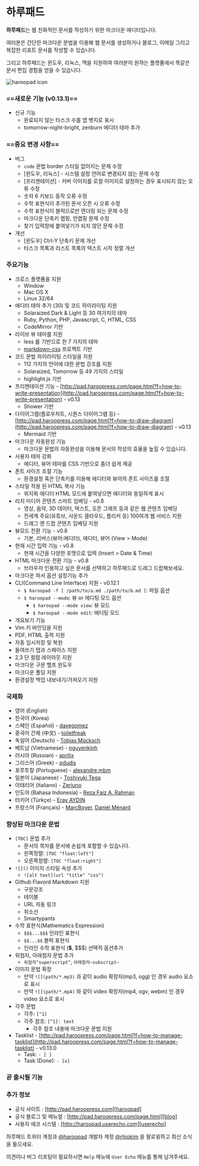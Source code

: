 # 하루패드

**하루패드**는 웹 친화적인 문서를 작성하기 위한 마크다운 에디터입니다. 

여러분은 간단한 마크다운 문법을 이용해 웹 문서를 생성하거나 블로그, 이메일 그리고 복잡한 리포트 문서를 작성할 수 있습니다. 

그리고 하루패드는 윈도우, 리눅스, 맥을 지원하여 여러분이 원하는 플랫폼에서 똑같은 문서 편집 경험을 얻을 수 있습니다.

![haroopad icon](http://pad.haroopress.com/assets/images/logo-small.png)

### ==새로운 기능 (v0.13.1)==

* 신규 기능
	- 완료되지 않는 타스크 수를 앱 뱃지로 표시
	- tomorrow-night-bright, zenburn 에디터 테마 추가

### ==중요 변경 사항==

* 버그
	- `code` 문법 border 스타일 없어지는 문제 수정
	- [윈도우, 리눅스] - 시스템 설정 언어로 변경되지 않는 문제 수정
	- [프리젠테이션] - 커버 이미지를 로컬 이미지로 설정하는 경우 표시되지 않는 오류 수정
	- 숫자 6 키보드 동작 오류 수정
	- 수학 표현식이 추가된 문서 오픈 시 오류 수정
	- 수학 표현식이 블럭으로만 렌더링 되는 문제 수정
	- 마크다운 단축키 랩핑, 언랩핑 문제 수정
	- 찾기 입력창에 붙여넣기가 되지 않던 문제 수정
* 개선
	- [윈도우] Ctrl-Y 단축키 문제 개선
	- 타스크 목록과 리스트 목록의 텍스트 시작 정렬 개선

### 주요기능

* 크로스 플랫폼을 지원
	- Window
	- Mac OS X
	- Linux 32/64
* 에디터 테마 추가 (30) 및 코드 하이라이팅 지원 
	- Solaraized Dark & Light 등 30 여가지의 테마
	- Ruby, Python, PHP, Javascript, C, HTML, CSS
	- CodeMirror 기반
* 라이브 뷰 테마를 지원
	- less 를 기반으로 한 7 가지의 테마
	- [markdown-css](https://github.com/rhiokim/markdown-css) 프로젝트 기반
* 코드 문법 하이라이팅 스타일을 지원
	- 112 가지의 언어에 대한 문법 강조를 지원
	- Solaraized, Tomorrow 등 49 가지의 스타일
	- highlight.js 기반
* 프리젠테이션 기능 - [http://pad.haroopress.com/page.html?f=how-to-write-presentation](http://pad.haroopress.com/page.html?f=how-to-write-presentation) - v0.13
	- Shower 기반
* 다이어그램(플로우차트, 시퀀스 다이어그램 등) - [http://pad.haroopress.com/page.html?f=how-to-draw-diagram](http://pad.haroopress.com/page.html?f=how-to-draw-diagram) - v0.13
	- Mermaid 기반
* 마크다운 자동완성 기능
	- 마크다운 문법의 자동완성을 이용해 문서의 작성의 효율을 높힐 수 있습니다.
* 사용자 테마 강화
  - 에디터, 뷰어 테마를 CSS 기반으로 좀더 쉽게 제공
* 폰트 사이즈 조절 기능
	- 환경설정 혹은 단축키를 이용해 에디터와 뷰어의 폰트 사이즈를 조절
* 스타일 적용 된 HTML 복사 기능
	- 위지윅 에디터 HTML 모드에 붙여넣으면 에디터와 동일하게 표시
* 리치 미디어 콘텐츠 스마트 임베딩 - v0.8
	- 영상, 음악, 3D 데이터, 텍스트, 오픈 그래프 등과 같은 웹 콘텐츠 임베딩
	- 전세계 주요(유튜브, 사운드 클라우드, 플리커 등) 100여개 웹 서비스 지원
	- 드래그 앤 드랍 콘텐츠 임베딩 지원
* 뷰모드 전환 기능 - v0.8
	- 기본, 리버스(뷰어:에디터), 에디터, 뷰어 (View > Mode)
* 현재 시간 입력 기능 - v0.8
	- 현재 시간을 다양한 포맷으로 입력 (Insert > Date & Time)
* HTML 마크다운 전환 기능 - v0.8
	- 브라우저 인용하고 싶은 문서를 선택하고 하루패드로 드래그 드랍해보세요.
* 마크다운 파서 옵션 설정기능 추가
* CLI(Command Line Interface) 지원 - v0.12.1
	- `$ haroopad -f [ /path/to/a.md ./path/to/b.md ]`: 파일 옵션
	- `$ haroopad --mode`: 뷰 or 에디팅 모드 옵션
		+ `$ haroopad --mode view`: 뷰 모드
		+ `$ haroopad --mode edit`: 에디팅 모드
* 개요보기 기능
* Vim 키 바인딩을 지원
* PDF, HTML 출력 지원
* 자동 임시저장 및 복원
* 들여쓰기 탭과 스페이스 지원
* 2,3 단 컬럼 레이아웃 지원
* 마크다운 구문 헬프 윈도우
* 마크다운 폴딩 지원
* 환경설정 백업 내보내기/가져오기 지원

### 국제화

- 영어 (English)
- 한국어 (Korea)
- 스페인 (Español) - [davegomez](https://github.com/davegomez)
- 중국어 간체 (中文) - [toiletfreak](https://github.com/toiletfreak)
- 독일어 (Deutsch) - [Tobias Mücksch](https://github.com/tobiasmuecksch)
- 베트남 (Vietnamese) - [nguyenkinh](https://github.com/nguyenkinh)
- 러시아 (Russian) - [aprilix ](https://github.com/aprilix)
- 그리스어 (Greek) - [pdudis](https://github.com/pdudis)
- 포루투칼 (Portuguese) - [alexandre mbm](https://github.com/alexandre-mbm)
- 일본어 (Japanese) - [Toshiyuki Tega](https://github.com/Toshiyuki-Tega)
- 이태리어 (Italiano) - [Zeriuno](https://github.com/Zeriuno)
- 인도어 (Bahasa Indonesia) - [Reza Faiz A. Rahman](https://github.com/rezafaizarahman)
- 터키어 (Türkçe) - [Eray AYDIN](https://github.com/erayaydin)
- 프랑스어 (Français) - [MarcBoyer](https://github.com/MarcBoyer), [Daniel Ménard](https://github.com/daniel-menard)


### 향상된 마크다운 문법

* `[TOC]` 문법 추가
	- 문서의 목차를 문서에 손쉽게 포함할 수 있습니다.
	- 왼쪽정렬: `[TOC "float:left"]`
	- 오른쪽정렬: `[TOC "float:right"]`
* `![]()` 이미지 스타일 속성 추가
	- `![alt text](url "title" "css")`
* Github Flavord Markdown 지원
	- 구문강조
	- 테이블
	- URL 자동 링크
	- 취소선
	- Smartypants
* 수학 표현식(Mathematics Expression)
	- `$$$...$$$` 인라인 표현식
	- `$$...$$` 블럭 표현식
	- 인라인 수학 표현식 (**$**, $$$) 선택적 옵션추가
* 위첨자, 아래첨자 문법 추가
	- `위첨자^superscript^`, `아래첨자~subscript~`
* 이미지 문법 확장
	- 만약 `![](path/*.mp3)` 과 같이 audio 확장자(mp3, ogg) 인 경우 audio 요소로 표시
	- 만약 `![](path/*.mp4)` 와 같이 video 확장자(mp4, ogv, webm) 인 경우 video 요소로 표시
* 각주 문법
	- 각주: `[^1]`
	- 각주 참조: `[^1]: text`
		+ 각주 참조 내용에 마크다운 문법 지원
* Tasklist - [http://pad.haroopress.com/page.html?f=how-to-manage-tasklist](http://pad.haroopress.com/page.html?f=how-to-manage-tasklist) - v0.13.0
  - Task: `- [ ]`
  - Task (Done): `- [x]`

### 곧 출시될 기능

### 추가 정보

* 공식 사이트 : [http://pad.haroopress.com][haroopad]
* 공식 블로그 및 메뉴얼 : [http://pad.haroopress.com/page.html][blog]
* 사용자 에코 시스템 : [http://haroopad.userecho.com][userecho]

하루패드 트위터 계정과 [@haroopad](https://twitter.com/haroopad) 개발자 계정  [@rhiokim](https://twitter.com/rhiokim) 을 팔로윙하고 최신 소식을 들으세요.

의견이나 버그 리포팅이 필요하시면 `Help` 메뉴에 `User Echo` 메뉴를 통해 남겨주세요.

[haroopad]: http://pad.haroopress.com
[blog]: http://pad.haroopress.com/page.html
[userecho]: http://haroopad.userecho.com